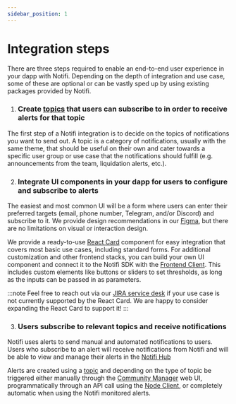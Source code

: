 ```yaml
---
sidebar_position: 1
---
```


# Integration steps

There are three steps required to enable an end-to-end user experience in your dapp with Notifi.
Depending on the depth of integration and use case, some of these are optional or can be vastly sped up by using existing packages provided by Notifi.

1. ### Create [topics](./alerts-in-depth.md#topic) that users can subscribe to in order to receive alerts for that topic

  The first step of a Notifi integration is to decide on the topics of notifications you want to send out. A topic is a category of notifications, usually with the same theme, that should be useful on their own and cater towards a specific user group or use case that the notifications should fulfill (e.g. announcements from the team, liquidation alerts, etc.). 

2. ### Integrate UI components in your dapp for users to configure and subscribe to alerts

  The easiest and most common UI will be a form where users can enter their preferred targets (email, phone number, Telegram, and/or Discord) and subscribe to it.
  We provide design recommendations in our [Figma](https://www.figma.com/file/ieF0Ynuc3WI608RCt7wKSf/Notifi-Template?node-id=0%3A1&t=v8zeo6UovJAOb9vR-0), but there are no limitations on visual or interaction design.

  We provide a ready-to-use [React Card](../alert-subscribe/react-card) component for easy integration that covers most basic use cases, including standard forms.
  For additional customization and other frontend stacks, you can build your own UI component and connect it to the Notifi SDK with the [Frontend Client](../alert-subscribe/frontend-client). This includes custom elements like buttons or sliders to set thresholds, as long as the inputs can be passed in as parameters.

  :::note
  Feel free to reach out via our [JIRA service desk](https://notifi.atlassian.net/servicedesk/customer/portals)
  if your use case is not currently supported by the React Card. We are happy to consider expanding the React Card to support it!
  :::

3. ### Users subscribe to relevant topics and receive notifications

  Notifi uses alerts to send manual and automated notifications to users. Users who subscribe to an alert will receive notifications from Notifi and will be able to view and manage their alerts in the [Notifi Hub](../for-users/index.md)

  Alerts are created using a [topic](./alerts-in-depth.md#topic) and depending on the type of topic be triggered either manually through the [Community Manager](../alert-trigger/admin-portal/) web UI, programmatically through an API call using the [Node Client](../alert-trigger/node-client/), or completely automatic when using the Notifi monitored alerts.
